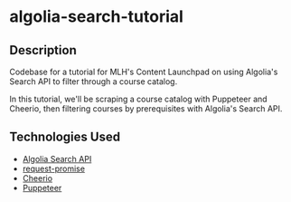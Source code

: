 # algolia-search-tutorial

## Description

Codebase for a tutorial for MLH's Content Launchpad on using Algolia's Search API to filter through a course catalog.

In this tutorial, we'll be scraping a course catalog with Puppeteer and Cheerio, then filtering courses by prerequisites with Algolia's Search API.

## Technologies Used

- [Algolia Search API](https://github.com/algolia/algoliasearch-client-javascript)
- [request-promise](https://github.com/request/request-promise)
- [Cheerio](https://github.com/cheeriojs/cheerio)
- [Puppeteer](https://github.com/GoogleChrome/puppeteer)
